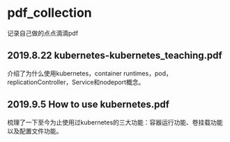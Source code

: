 # pdf_collection
记录自己做的点点滴滴pdf

## 2019.8.22  kubernetes-kubernetes_teaching.pdf
介绍了为什么使用kubernetes，container runtimes，pod，replicationController，Service和nodeport概念。

## 2019.9.5 How to use kubernetes.pdf

梳理了一下至今为止使用过kubernetes的三大功能：容器运行功能、卷挂载功能以及配置文件功能。
